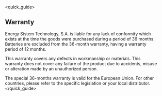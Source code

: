 <quick_guide>
## Warranty

Energy Sistem Technology, S.A. is liable for any lack of conformity which exists at the time the goods were purchased during a period of 36 months. Batteries are excluded from the 36-month warranty, having a warranty period of 12 months. 

This warranty covers any defects in workmanship or materials. This warranty does not cover any failure of the product due to accidents, misuse or alteration made by an unauthorized person. 

The special 36-months warranty is valid for the European Union. For other countries, please refer to the specific legislation or your local distributor.
</quick_guide>
